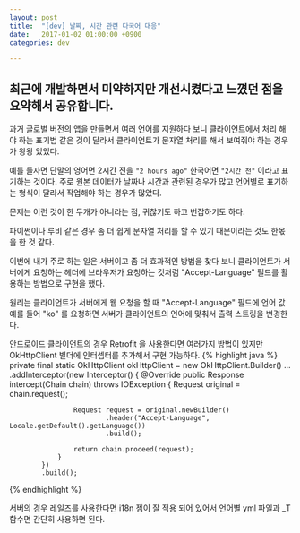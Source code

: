 ```yaml
---
layout: post
title:  "[dev] 날짜, 시간 관련 다국어 대응"
date:   2017-01-02 01:00:00 +0900
categories: dev

---
```

최근에 개발하면서 미약하지만 개선시켰다고 느꼈던 점을 요약해서 공유합니다.
---------------------------------------------------

과거 글로벌 버전의 앱을 만들면서 여러 언어를 지원하다 보니 클라이언트에서 처리 해야 하는 표기법 같은 것이 달라서
클라이언트가 문자열 처리를 해서 보여줘야 하는 경우가 왕왕 있었다.

예를 들자면 단말의 영어면 2시간 전을 `"2 hours ago"` 한국어면 `"2시간 전"` 이라고 표기하는 것이다.
주로 원본 데이터가 날짜나 시간과 관련된 경우가 많고 언어별로 표기하는 형식이 달라서 작업해야 하는 경우가 많았다.

문제는 이런 것이 한 두개가 아니라는 점, 귀찮기도 하고 번잡하기도 하다.

파이썬이나 루비 같은 경우 좀 더 쉽게 문자열 처리를 할 수 있기 때문이라는 것도 한몫을 한 것 같다.

이번에 내가 주로 하는 일은 서버이고 좀 더 효과적인 방법을 찾다 보니
클라이언트가 서버에게 요청하는 헤더에 브라우저가 요청하는 것처럼 "Accept-Language" 필드를 활용하는 방법으로 구현을 했다.

원리는 클라이언트가 서버에게 웹 요청을 할 때 "Accept-Language" 필드에 언어 값 예를 들어 "ko" 를 요청하면
서버가 클라이언트의 언어에 맞춰서 출력 스트링을 변경한다.

안드로이드 클라이언트의 경우 Retrofit 을 사용한다면 여러가지 방법이 있지만 OkHttpClient 빌더에 인터셉터를 추가해서 구현 가능하다.
{% highlight java %}
private final static OkHttpClient okHttpClient = new OkHttpClient.Builder()
            ...
            .addInterceptor(new Interceptor() {
                @Override
                public Response intercept(Chain chain) throws IOException {
                    Request original = chain.request();

                    Request request = original.newBuilder()
                            .header("Accept-Language",  Locale.getDefault().getLanguage())
                            .build();

                    return chain.proceed(request);
                }
            })
            .build();
{% endhighlight %}

서버의 경우 레일즈를 사용한다면 i18n 젬이 잘 적용 되어 있어서 언어별 yml 파일과 _T 함수면 간단히 사용하면 된다.


